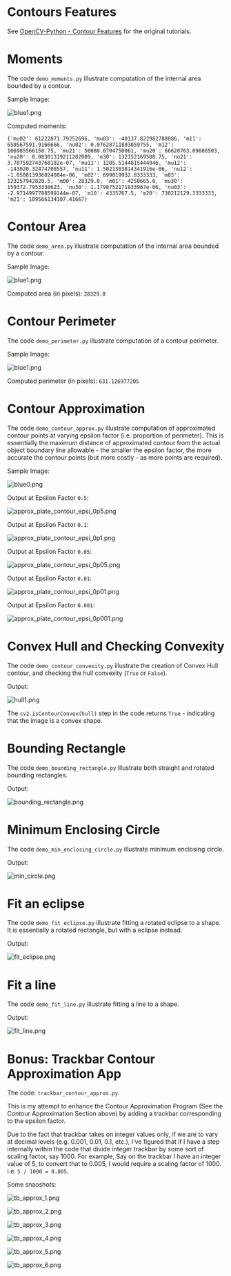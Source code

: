 # Contours Features

See [OpenCV-Python - Contour Features](https://opencv-python-tutroals.readthedocs.org/en/latest/py_tutorials/py_imgproc/py_contours/py_contour_features/py_contour_features.html#contour-features) for the original tutorials.

# Moments

The code `demo_moments.py` illustrate computation of the internal area bounded by a contour.

Sample Image:

![blue1.png](./screenshots/blue1.png)

Computed moments:

```
{'mu02': 61222871.79252696, 'mu03': -40137.822982788086, 'm11': 650567591.9166666, 'nu02': 0.07628711803059755, 'm12': 106985566150.75, 'mu21': 50080.6704750061, 'mu20': 66620763.09886503, 'nu20': 0.08301319211282009, 'm30': 132152169588.75, 'nu21': 3.707592743768182e-07, 'mu11': 1205.5144815444946, 'mu12': -143020.32474708557, 'nu11': 1.5021383814341916e-06, 'nu12': -1.058813936024084e-06, 'm02': 699019932.8333333, 'm03': 123257942828.5, 'm00': 28329.0, 'm01': 4250665.0, 'mu30': 159372.7953338623, 'nu30': 1.1798752171833967e-06, 'nu03': -2.9714997788599144e-07, 'm10': 4335767.5, 'm20': 730212129.3333333, 'm21': 109566134107.41667}
```

# Contour Area

The code `demo_area.py` illustrate computation of the internal area bounded by a contour.

Sample Image:

![blue1.png](./screenshots/blue1.png)

Computed area (in pixels): `28329.0`

# Contour Perimeter

The code `demo_perimeter.py` illustrate computation of a contour perimeter.

Sample Image:

![blue1.png](./screenshots/blue1.png)

Computed perimeter (in pixels): `631.126977205`

# Contour Approximation

The code `demo_contour_approx.py` illustrate computation of approximated contour points at varying epsilon factor (i.e. proportion of perimeter). This is essentially the maximum distance of approximated contour from the actual object boundary line allowable - the smaller the epsilon factor, the more accurate the contour points (but more costly - as more points are required).

Sample Image:

![blue0.png](./screenshots/blue0.png)

Output at Epsilon Factor `0.5`:

![approx_plate_contour_epsi_0p5.png](./screenshots/approx_plate_contour_epsi_0p5.png)

Output at Epsilon Factor `0.1`:

![approx_plate_contour_epsi_0p1.png](./screenshots/approx_plate_contour_epsi_0p1.png)

Output at Epsilon Factor `0.05`:

![approx_plate_contour_epsi_0p05.png](./screenshots/approx_plate_contour_epsi_0p05.png)

Output at Epsilon Factor `0.01`:

![approx_plate_contour_epsi_0p01.png](./screenshots/approx_plate_contour_epsi_0p01.png)

Output at Epsilon Factor `0.001`:

![approx_plate_contour_epsi_0p001.png](./screenshots/approx_plate_contour_epsi_0p001.png)

# Convex Hull and Checking Convexity

The code `demo_contour_convexity.py` illustrate the creation of Convex Hull contour, and checking the hull convexity (`True` or `False`).

Output:

![hull1.png](./screenshots/hull1.png)

The `cv2.isContourConvex(hull)` step in the code returns `True` - indicating that the image is a convex shape.

# Bounding Rectangle

The code `demo_bounding_rectangle.py` illustrate both straight and rotated bounding rectangles.

Output:

![bounding_rectangle.png](./screenshots/bounding_rectangle.png)

# Minimum Enclosing Circle

The code `demo_min_enclosing_circle.py` illustrate minimum enclosing circle.

Output:

![min_circle.png](./screenshots/min_circle.png)

# Fit an eclipse

The code `demo_fit_eclipse.py` illustrate fitting a rotated eclipse to a shape. It is essentially a rotated rectangle, but with a eclipse instead.

Output:

![fit_eclipse.png](./screenshots/fit_eclipse.png)

# Fit a line

The code `demo_fit_line.py` illustrate fitting a line to a shape.

Output:

![fit_line.png](./screenshots/fit_line.png)

# Bonus: Trackbar Contour Approximation App

The code: `trackbar_contour_approx.py`.

This is my attempt to enhance the Contour Approximation Program (See the Contour Approximation Section above) by adding a trackbar corresponding to the epsilon factor.

Due to the fact that trackbar takes on integer values only, if we are to vary at decimal levels (e.g. 0.001, 0.01, 0.1, etc.), I've figured that if I have a step internally within the code that divide integer trackbar by some sort of scaling factor, say 1000. For example, Say on the trackbar I have an integer value of 5, to convert that to 0.005, I would require a scaling factor of 1000. i.e. `5 / 1000 = 0.005`.

Some snaoshots:

![tb_approx_1.png](./screenshots/tb_approx_1.png)

![tb_approx_2.png](./screenshots/tb_approx_2.png)

![tb_approx_3.png](./screenshots/tb_approx_3.png)

![tb_approx_4.png](./screenshots/tb_approx_4.png)

![tb_approx_5.png](./screenshots/tb_approx_5.png)

![tb_approx_6.png](./screenshots/tb_approx_6.png)
